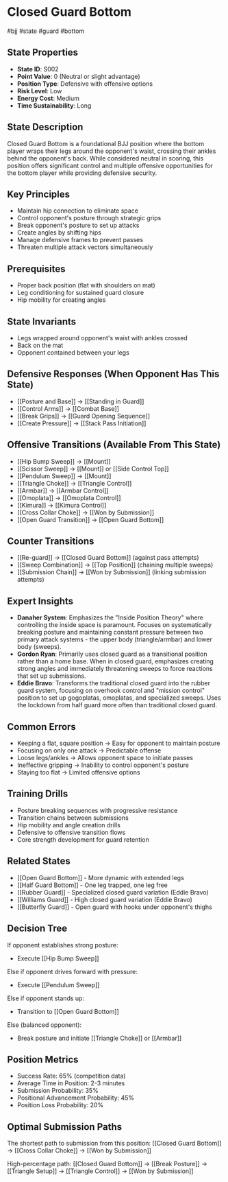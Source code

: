 # Closed Guard Bottom
#bjj #state #guard #bottom

## State Properties
- **State ID**: S002
- **Point Value**: 0 (Neutral or slight advantage)
- **Position Type**: Defensive with offensive options
- **Risk Level**: Low
- **Energy Cost**: Medium
- **Time Sustainability**: Long

## State Description
Closed Guard Bottom is a foundational BJJ position where the bottom player wraps their legs around the opponent's waist, crossing their ankles behind the opponent's back. While considered neutral in scoring, this position offers significant control and multiple offensive opportunities for the bottom player while providing defensive security.

## Key Principles
- Maintain hip connection to eliminate space
- Control opponent's posture through strategic grips
- Break opponent's posture to set up attacks
- Create angles by shifting hips
- Manage defensive frames to prevent passes
- Threaten multiple attack vectors simultaneously

## Prerequisites
- Proper back position (flat with shoulders on mat)
- Leg conditioning for sustained guard closure
- Hip mobility for creating angles

## State Invariants
- Legs wrapped around opponent's waist with ankles crossed
- Back on the mat
- Opponent contained between your legs

## Defensive Responses (When Opponent Has This State)
- [[Posture and Base]] → [[Standing in Guard]]
- [[Control Arms]] → [[Combat Base]]
- [[Break Grips]] → [[Guard Opening Sequence]]
- [[Create Pressure]] → [[Stack Pass Initiation]]

## Offensive Transitions (Available From This State)
- [[Hip Bump Sweep]] → [[Mount]]
- [[Scissor Sweep]] → [[Mount]] or [[Side Control Top]]
- [[Pendulum Sweep]] → [[Mount]]
- [[Triangle Choke]] → [[Triangle Control]]
- [[Armbar]] → [[Armbar Control]]
- [[Omoplata]] → [[Omoplata Control]]
- [[Kimura]] → [[Kimura Control]]
- [[Cross Collar Choke]] → [[Won by Submission]]
- [[Open Guard Transition]] → [[Open Guard Bottom]]

## Counter Transitions
- [[Re-guard]] → [[Closed Guard Bottom]] (against pass attempts)
- [[Sweep Combination]] → [[Top Position]] (chaining multiple sweeps)
- [[Submission Chain]] → [[Won by Submission]] (linking submission attempts)

## Expert Insights
- **Danaher System**: Emphasizes the "Inside Position Theory" where controlling the inside space is paramount. Focuses on systematically breaking posture and maintaining constant pressure between two primary attack systems - the upper body (triangle/armbar) and lower body (sweeps).
- **Gordon Ryan**: Primarily uses closed guard as a transitional position rather than a home base. When in closed guard, emphasizes creating strong angles and immediately threatening sweeps to force reactions that set up submissions.
- **Eddie Bravo**: Transforms the traditional closed guard into the rubber guard system, focusing on overhook control and "mission control" position to set up gogoplatas, omoplatas, and specialized sweeps. Uses the lockdown from half guard more often than traditional closed guard.

## Common Errors
- Keeping a flat, square position → Easy for opponent to maintain posture
- Focusing on only one attack → Predictable offense
- Loose legs/ankles → Allows opponent space to initiate passes
- Ineffective gripping → Inability to control opponent's posture
- Staying too flat → Limited offensive options

## Training Drills
- Posture breaking sequences with progressive resistance
- Transition chains between submissions
- Hip mobility and angle creation drills
- Defensive to offensive transition flows
- Core strength development for guard retention

## Related States
- [[Open Guard Bottom]] - More dynamic with extended legs
- [[Half Guard Bottom]] - One leg trapped, one leg free
- [[Rubber Guard]] - Specialized closed guard variation (Eddie Bravo)
- [[Williams Guard]] - High closed guard variation (Eddie Bravo)
- [[Butterfly Guard]] - Open guard with hooks under opponent's thighs

## Decision Tree
If opponent establishes strong posture:
- Execute [[Hip Bump Sweep]]

Else if opponent drives forward with pressure:
- Execute [[Pendulum Sweep]]

Else if opponent stands up:
- Transition to [[Open Guard Bottom]]

Else (balanced opponent):
- Break posture and initiate [[Triangle Choke]] or [[Armbar]]

## Position Metrics
- Success Rate: 65% (competition data)
- Average Time in Position: 2-3 minutes
- Submission Probability: 35%
- Positional Advancement Probability: 45%
- Position Loss Probability: 20%

## Optimal Submission Paths
The shortest path to submission from this position:
[[Closed Guard Bottom]] → [[Cross Collar Choke]] → [[Won by Submission]]

High-percentage path:
[[Closed Guard Bottom]] → [[Break Posture]] → [[Triangle Setup]] → [[Triangle Control]] → [[Won by Submission]]
